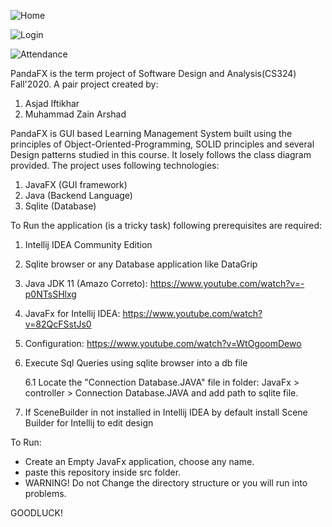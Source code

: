 ![Home](https://user-images.githubusercontent.com/61617966/106366449-ba155280-635d-11eb-88a7-cf54b12bb002.png)

![Login](https://user-images.githubusercontent.com/61617966/106366454-c8636e80-635d-11eb-8044-4d06f4cde92f.png)

![Attendance](https://user-images.githubusercontent.com/61617966/106366459-cdc0b900-635d-11eb-876a-c78a681565f7.png)

PandaFX is the term project of Software Design and Analysis(CS324) Fall'2020. 
A pair project created by:
  1) Asjad Iftikhar
  2) Muhammad Zain Arshad

PandaFX is GUI based Learning Management System built using the principles of Object-Oriented-Programming, SOLID principles and several Design patterns studied in this course.
It losely follows the class diagram provided.
The project uses following technologies:
  1) JavaFX (GUI framework)
  2) Java   (Backend Language)
  3) Sqlite (Database)

To Run the application (is a tricky task) following prerequisites are required:

 1) Intellij IDEA Community Edition
 2) Sqlite browser or any Database application like DataGrip

 3) Java JDK 11 (Amazo Correto): https://www.youtube.com/watch?v=-p0NTsSHlxg
 4) JavaFx for Intellij IDEA: https://www.youtube.com/watch?v=82QcFSstJs0
 5) Configuration: https://www.youtube.com/watch?v=WtOgoomDewo
 
 6) Execute Sql Queries using sqlite browser into a db file
 
    6.1 Locate the "Connection Database.JAVA" file in folder: JavaFx > controller > Connection Database.JAVA and add path to sqlite file.
 
 7) If SceneBuilder in not installed in Intellij IDEA by default install Scene Builder for Intellij to edit design
 
 To Run:
 - Create an Empty JavaFx application, choose any name.
 - paste this repository inside src folder.
 - WARNING! Do not Change the directory structure or you will run into problems.
 

 GOODLUCK!
 


